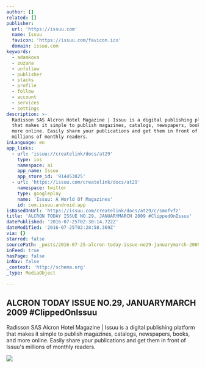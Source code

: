 ```yaml
---
author: []
related: []
publisher:
  url: 'https://issuu.com'
  name: Issuu
  favicon: 'https://issuu.com/favicon.ico'
  domain: issuu.com
keywords:
  - adamkova
  - zuzana
  - unfollow
  - publisher
  - stacks
  - profile
  - follow
  - account
  - services
  - settings
description: >-
  Radisson SAS Alcron Hotel Magazine | Issuu is a digital publishing platform
  that makes it simple to publish magazines, catalogs, newspapers, books, and
  more online. Easily share your publications and get them in front of Issuu's
  millions of monthly readers.
inLanguage: en
app_links:
  - url: 'issuu://createlink/docs/at29'
    type: ios
    namespace: ai
    app_name: Issuu
    app_store_id: '914453825'
  - url: 'https://issuu.com/createlink/docs/at29'
    namespace: twitter
    type: googleplay
    name: 'Issuu: A World Of Magazines'
    id: com.issuu.android.app
isBasedOnUrl: 'https://issuu.com/createlink/docs/at29/c/smofvfz'
title: 'ALCRON TODAY ISSUE NO.29, JANUARY­MARCH 2009 #ClippedOnIssuu'
datePublished: '2016-07-25T02:30:14.722Z'
dateModified: '2016-07-25T02:28:58.369Z'
via: {}
starred: false
sourcePath: _posts/2016-07-25-alcron-today-issue-no29-januarymarch-2009-clippedonissuu.md
inFeed: true
hasPage: false
inNav: false
_context: 'http://schema.org'
_type: MediaObject

---
```

<article style=""><h1>ALCRON TODAY ISSUE NO.29, JANUARY­MARCH 2009 #ClippedOnIssuu</h1><p>Radisson SAS Alcron Hotel Magazine | Issuu is a digital publishing platform that makes it simple to publish magazines, catalogs, newspapers, books, and more online. Easily share your publications and get them in front of Issuu's millions of monthly readers.</p><img src="https://issuu.com/call/clippingsv2/clip/smofvfz/crop" /></article>